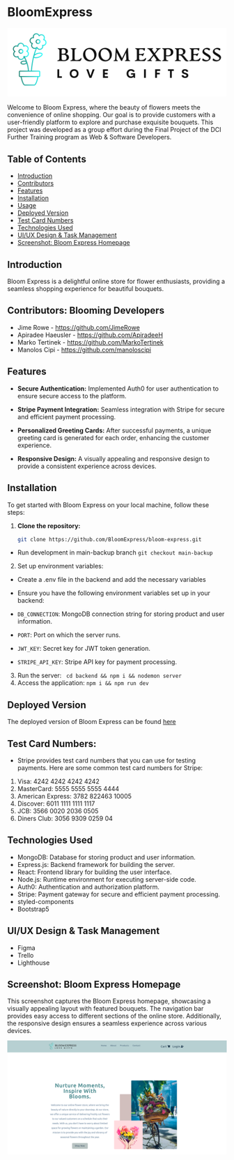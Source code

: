 # BloomExpress

![logo](./client/src/assets/logo.png)

Welcome to Bloom Express, where the beauty of flowers meets the convenience of online shopping. Our goal is to provide customers with a user-friendly platform to explore and purchase exquisite bouquets. This project was developed as a group effort during the Final Project of the DCI Further Training program as Web & Software Developers.

## Table of Contents

- [Introduction](#introduction)
- [Contributors](#contributors)
- [Features](#features)
- [Installation](#installation)
- [Usage](#usage)
- [Deployed Version](#deployed-version)
- [Test Card Numbers](#test-card-numbers)
- [Technologies Used](#technologies-used)
- [UI/UX Design & Task Management](#uiux-design--task-management)
- [Screenshot: Bloom Express Homepage](#screenshot-bloom-express-homepage)

## Introduction

Bloom Express is a delightful online store for flower enthusiasts, providing a seamless shopping experience for beautiful bouquets.

## Contributors: Blooming Developers

- Jime Rowe - https://github.com/JimeRowe
- Apiradee Haeusler - https://github.com/ApiradeeH
- Marko Tertinek - https://github.com/MarkoTertinek
- Manolos Cipi - https://github.com/manoloscipi

## Features

- **Secure Authentication:** Implemented Auth0 for user authentication to ensure secure access to the platform.

- **Stripe Payment Integration:** Seamless integration with Stripe for secure and efficient payment processing.

- **Personalized Greeting Cards:** After successful payments, a unique greeting card is generated for each order, enhancing the customer experience.

- **Responsive Design:** A visually appealing and responsive design to provide a consistent experience across devices.

## Installation

To get started with Bloom Express on your local machine, follow these steps:

1. **Clone the repository:**
   ```bash
   git clone https://github.com/BloomExpress/bloom-express.git
   ```

- Run development in main-backup branch `git checkout main-backup`

2. Set up environment variables:

- Create a .env file in the backend and add the necessary variables

- Ensure you have the following environment variables set up in your backend:

- `DB_CONNECTION`: MongoDB connection string for storing product and user information.
- `PORT`: Port on which the server runs.
- `JWT_KEY`: Secret key for JWT token generation.
- `STRIPE_API_KEY`: Stripe API key for payment processing.

3. Run the server: ` cd backend && npm i && nodemon server`
4. Access the application: `npm i && npm run dev`

## Deployed Version

The deployed version of Bloom Express can be found [here](https://bloom-express.onrender.com)

## Test Card Numbers:

- Stripe provides test card numbers that you can use for testing payments. Here are some common test card numbers for Stripe:

1. Visa: 4242 4242 4242 4242
2. MasterCard: 5555 5555 5555 4444
3. American Express: 3782 822463 10005
4. Discover: 6011 1111 1111 1117
5. JCB: 3566 0020 2036 0505
6. Diners Club: 3056 9309 0259 04

## Technologies Used

- MongoDB: Database for storing product and user information.
- Express.js: Backend framework for building the server.
- React: Frontend library for building the user interface.
- Node.js: Runtime environment for executing server-side code.
- Auth0: Authentication and authorization platform.
- Stripe: Payment gateway for secure and efficient payment processing.
- styled-components
- Bootstrap5

## UI/UX Design & Task Management

- Figma
- Trello
- Lighthouse

## Screenshot: Bloom Express Homepage

This screenshot captures the Bloom Express homepage, showcasing a visually appealing layout with featured bouquets. The navigation bar provides easy access to different sections of the online store. Additionally, the responsive design ensures a seamless experience across various devices.

![Bloom Express Homepage](./client/src/assets/screenshot.png)
